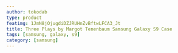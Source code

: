 ```yaml
---
author: tokodab
type: product
featimg: 1JmN8jOjugdiDZJRUHnZvBftwLFCA3_Jt
title: Three Plays by Margot Tenenbaum Samsung Galaxy S9 Case
tags: [samsung, galaxy, s9]
category: [samsung]
---
```

